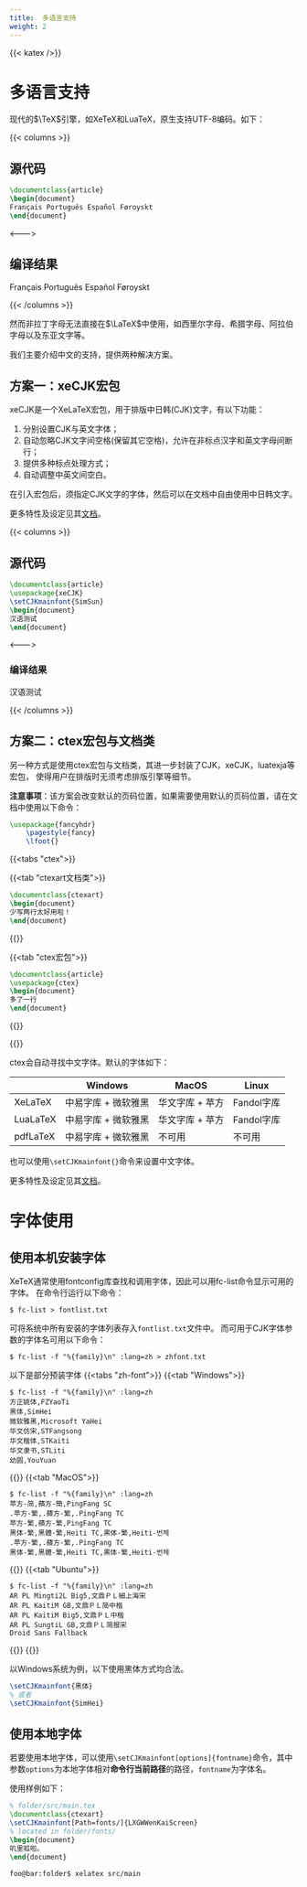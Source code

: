 ```yaml
---
title:  多语言支持
weight: 2
---
```

{{< katex />}}

# 多语言支持

现代的$\TeX$引擎，如XeTeX和LuaTeX，原生支持UTF-8编码。如下：

{{< columns >}}

## 源代码

```latex
\documentclass{article}
\begin{document}
Français Português Español Føroyskt
\end{document}
```
<--->

## 编译结果

Français Português Español Føroyskt

{{< /columns >}}

然而非拉丁字母无法直接在$\LaTeX$中使用，如西里尔字母、希腊字母、阿拉伯字母以及东亚文字等。

我们主要介绍中文的支持，提供两种解决方案。

## 方案一：xeCJK宏包

xeCJK是一个XeLaTeX宏包，用于排版中日韩(CJK)文字，有以下功能：
1.	分别设置CJK与英文字体；
1.	自动忽略CJK文字间空格(保留其它空格)，允许在非标点汉字和英文字母间断行；
1.	提供多种标点处理方式；
1.	自动调整中英文间空白。

在引入宏包后，须指定CJK文字的字体，然后可以在文档中自由使用中日韩文字。

更多特性及设定见其[文档](http://mirrors.ibiblio.org/CTAN/macros/xetex/latex/xecjk/xeCJK.pdf)。

{{< columns >}}

## 源代码

```latex
\documentclass{article}
\usepackage{xeCJK}
\setCJKmainfont{SimSun}
\begin{document}
汉语测试
\end{document}
```

<--->

### 编译结果

汉语测试

{{< /columns >}}

## 方案二：ctex宏包与文档类

另一种方式是使用ctex宏包与文档类，其进一步封装了CJK，xeCJK，luatexja等宏包，
使得用户在排版时无须考虑排版引擎等细节。

**注意事项**：该方案会改变默认的页码位置，如果需要使用默认的页码位置，请在文档中使用以下命令：

```latex
\usepackage{fancyhdr}
	\pagestyle{fancy}
	\lfoot{}
```

{{<tabs "ctex">}}

{{<tab "ctexart文档类">}}
```latex
\documentclass{ctexart}
\begin{document}
少写两行太好用啦！
\end{document}
```
{{</tab>}}

{{<tab "ctex宏包">}}
```latex
\documentclass{article}
\usepackage{ctex}
\begin{document}
多了一行
\end{document}
```
{{</tab>}}

{{</tabs>}}

ctex会自动寻找中文字体。默认的字体如下：

|          | Windows             | MacOS           | Linux      |
| -------- | ------------------- | --------------- | ---------- |
| XeLaTeX  | 中易字库 + 微软雅黑 | 华文字库 + 苹方 | Fandol字库 |
| LuaLaTeX | 中易字库 + 微软雅黑 | 华文字库 + 苹方 | Fandol字库 |
| pdfLaTeX | 中易字库 + 微软雅黑 | 不可用          | 不可用     |

也可以使用`\setCJKmainfont{}`命令来设置中文字体。

更多特性及设定见其[文档](http://mirrors.ibiblio.org/CTAN/language/chinese/ctex/ctex.pdf)。


# 字体使用

## 使用本机安装字体

XeTeX通常使用fontconfig库查找和调用字体，因此可以用fc-list命令显示可用的字体。
在命令行运行以下命令：

```console
$ fc-list > fontlist.txt
```

可将系统中所有安装的字体列表存入`fontlist.txt`文件中。
而可用于CJK字体参数的字体名可用以下命令：

```console
$ fc-list -f "%{family}\n" :lang=zh > zhfont.txt
```

以下是部分预装字体
{{<tabs "zh-font">}}
{{<tab "Windows">}}
```console
$ fc-list -f "%{family}\n" :lang=zh
方正姚体,FZYaoTi
黑体,SimHei
微软雅黑,Microsoft YaHei
华文仿宋,STFangsong
华文楷体,STKaiti
华文隶书,STLiti
幼圆,YouYuan
```
{{</tab>}}
{{<tab "MacOS">}}
```console
$ fc-list -f "%{family}\n" :lang=zh
苹方-简,蘋方-簡,PingFang SC
.苹方-繁,.蘋方-繁,.PingFang TC
苹方-繁,蘋方-繁,PingFang TC
黑体-繁,黑體-繁,Heiti TC,黒体-繁,Heiti-번체
.苹方-繁,.蘋方-繁,.PingFang TC
黑体-繁,黑體-繁,Heiti TC,黒体-繁,Heiti-번체
```
{{</tab>}}
{{<tab "Ubuntu">}}
```console
$ fc-list -f "%{family}\n" :lang=zh
AR PL Mingti2L Big5,文鼎ＰＬ細上海宋
AR PL KaitiM GB,文鼎ＰＬ简中楷
AR PL KaitiM Big5,文鼎ＰＬ中楷
AR PL SungtiL GB,文鼎ＰＬ简报宋
Droid Sans Fallback
```
{{</tab>}}
{{</tabs>}}

以Windows系统为例，以下使用黑体方式均合法。

```latex
\setCJKmainfont{黑体}
% 或者
\setCJKmainfont{SimHei}
```

## 使用本地字体

若要使用本地字体，可以使用`\setCJKmainfont[options]{fontname}`命令，其中参数`options`为本地字体相对**命令行当前路径**的路径，`fontname`为字体名。

使用样例如下：

```latex
% folder/src/main.tex
\documentclass{ctexart}
\setCJKmainfont[Path=fonts/]{LXGWWenKaiScreen}
% located in folder/fonts/
\begin{document}
叽里呱啦。
\end{document}
```
```console
foo@bar:folder$ xelatex src/main
```